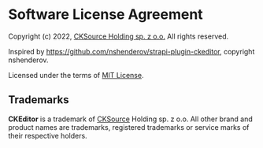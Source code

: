 Software License Agreement
==========================

Copyright (c) 2022, [CKSource Holding sp. z o.o.](http://cksource.com) All rights reserved.

Inspired by https://github.com/nshenderov/strapi-plugin-ckeditor, copyright nshenderov.

Licensed under the terms of [MIT License](https://opensource.org/licenses/MIT).

Trademarks
----------

**CKEditor** is a trademark of [CKSource](http://cksource.com) Holding sp. z o.o. All other brand and product names are trademarks, registered trademarks or service marks of their respective holders.
